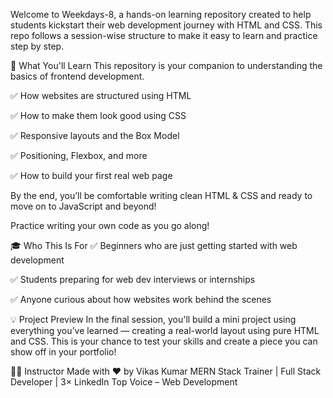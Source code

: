 Welcome to Weekdays-8, a hands-on learning repository created to help students kickstart their web development journey with HTML and CSS. This repo follows a session-wise structure to make it easy to learn and practice step by step.

📘 What You'll Learn
This repository is your companion to understanding the basics of frontend development.

✅ How websites are structured using HTML

✅ How to make them look good using CSS

✅ Responsive layouts and the Box Model

✅ Positioning, Flexbox, and more

✅ How to build your first real web page

By the end, you’ll be comfortable writing clean HTML & CSS and ready to move on to JavaScript and beyond!

Practice writing your own code as you go along!

🎓 Who This Is For
✅ Beginners who are just getting started with web development

✅ Students preparing for web dev interviews or internships

✅ Anyone curious about how websites work behind the scenes

💡 Project Preview
In the final session, you'll build a mini project using everything you’ve learned — creating a real-world layout using pure HTML and CSS. This is your chance to test your skills and create a piece you can show off in your portfolio!

👨‍🏫 Instructor
Made with ❤️ by Vikas Kumar
MERN Stack Trainer | Full Stack Developer | 3× LinkedIn Top Voice – Web Development
